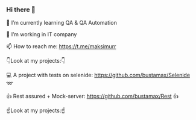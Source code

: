 ### Hi there 👋
🌱 I’m currently learning QA & QA Automation

🔭 I’m working in IT company

📫 How to reach me: https://t.me/maksimurr

👇Look at my projects:👇

💻 A project with tests on selenide: https://github.com/bustamax/Selenide ➿

👍 Rest assured + Mock-server: https://github.com/bustamax/Rest 👍

☝️Look at my projects:☝️


<!--
**bustamax/bustamax** is a ✨ _special_ ✨ repository because its `README.md` (this file) appears on your GitHub profile.

Here are some ideas to get you started:

- 🔭 I’m currently working on ...
- 🌱 I’m currently learning ...
- 👯 I’m looking to collaborate on ...
- 🤔 I’m looking for help with ...
- 💬 Ask me about ...
- 📫 How to reach me: ...
- 😄 Pronouns: ...
- ⚡ Fun fact: ...
-->
